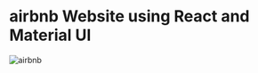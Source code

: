 # airbnb Website using React and Material UI
![airbnb](https://user-images.githubusercontent.com/72975868/198397601-246ac0af-23d2-47d1-bc56-7a8be5292e02.PNG)
